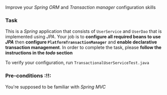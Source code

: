 Improve your *Spring ORM* and *Transaction manager* configuration skills
### Task
This is a *Spring* application that consists of `UserService` and `UserDao` that is implemented using *JPA*. 
Your job is to **configure all required beans to use *JPA*** then **configure `PlatformTransactionManager`** and 
**enable declarative transaction management**. In order to complete the task, please **follow the instructions 
in the *todo* section**

To verify your configuration, run `TransactionalUserServiceTest.java` 

 
### Pre-conditions :!!:
You're supposed to be familiar with *Spring MVC*

